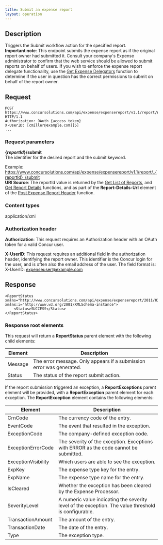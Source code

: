 ```yaml
---
title: Submit an expense report
layout: operation
---
```


## Description
Triggers the Submit workflow action for the specified report. <br> **Important note**: This endpoint submits the expense report as if the original report owner had submitted it. Consult your company's Expense administrator to confirm that the web service should be allowed to submit reports on behalf of users. If you wish to enforce the expense report delegate functionality, use the [Get Expense Delegators][1] function to determine if the user in question has the correct permissions to submit on behalf of the report owner.

## Request
```
POST https://www.concursolutions.com/api/expense/expensereport/v1.1/report/nxxKgLlnROz$sQ6SKJFjLNs4OWBErcJ8yX/submit HTTP/1.1
Authorization: OAuth {access token}
X-UserID: [cmiller@example.com][5]
...
```

### Request parameters
**{_reportId_}/submit**  
The identifier for the desired report and the submit keyword.

Example: https://www.concursolutions.com/api/expense/expensereport/v1.1/report/_{reportId}_/submit  
**URI Source**: The reportId value is returned by the [Get List of Reports][2], and [Get Report Details][3] functions, and as part of the **Report-Details-Url** element of the [Post Expense Report Header][4] function.

### Content types
application/xml

### Authorization header
**Authorization**: This request requires an Authorization header with an OAuth token for a valid Concur user.

**X-UserID**: This request requires an additional field in the authorization header, identifying the report owner. This identifier is the Concur login for the user, and is often also the email address of the user. The field format is:  
X-UserID: expenseuser@example.com

## Response
```
<ReportStatus xmlns="http://www.concursolutions.com/api/expense/expensereport/2011/03" xmlns:i="http://www.w3.org/2001/XMLSchema-instance">
    <Status>SUCCESS</Status>
</ReportStatus>
```

### Response root elements
This request will return a **ReportStatus** parent element with the following child elements:

|  Element |  Description |
| -------- | ------------ |
|  Message |  The error message. Only appears if a submission error was generated. |
|  Status |  The status of the report submit action. |


If the report submission triggered an exception, a **ReportExceptions** parent element will be provided, with a **ReportException** parent element for each exception. The **ReportException** element contains the following elements:

|  Element |  Description |
| -------- | ------------ |
|  CrnCode |  The currency code of the entry. |
|  EventCode |  The event that resulted in the exception. |
|  ExceptionCode |  The company-defined exception code. |
|  ExceptionErrorCode |  The severity of the exception. Exceptions with ERROR as the code cannot be submitted. |
|  ExceptionVisibility |  Which users are able to see the exception. |
|  ExpKey |  The expense type key for the entry. |
|  ExpName |  The expense type name for the entry. |
|  IsCleared |  Whether the exception has been cleared by the Expense Processor. |
|  SeverityLevel |  A numeric value indicating the severity level of the exception. The value threshold is configurable. |
|  TransactionAmount |  The amount of the entry. |
|  TransactionDate |  The date of the entry. |
|  Type |  The exception type. |


[1]: https://developer.concur.com/expense-report/expense-delegator-resource/expense-delegator-resource-get
[2]: https://developer.concur.com/expense-report/expense-report-resource/get-report-details
[3]: https://developer.concur.com/node/487#reportdetails
[4]: https://developer.concur.com/expense-report/expense-report-header-resource/expense-report-header-resource-post
[5]: mailto:cmiller@example.com
[6]: https://developer.concur.com/reference/http-codes
